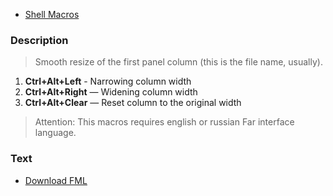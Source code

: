   * [Shell Macros](Shell.md)

### Description ###

> Smooth resize of the first panel column (this is the file name, usually).

  1. **Ctrl+Alt+Left** -  Narrowing column width
  1. **Ctrl+Alt+Right** — Widening column width
  1. **Ctrl+Alt+Clear** — Reset column to the original width

> Attention: This macros requires english or russian Far interface language.


### Text ###

  * [Download FML](http://far-macro-library.googlecode.com/svn/trunk/Shell/ResizeFirstColumn.fml)